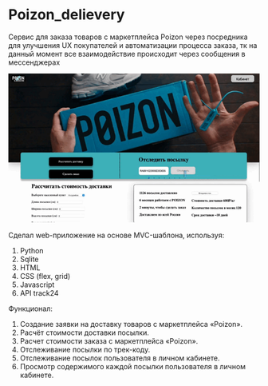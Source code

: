 # Poizon_delievery
Сервис для заказа товаров с маркетплейса Poizon через посредника для улучшения UX покупателей и автоматизации процесса заказа, тк на данный момент все взаимодействие происходит через сообщения в мессенджерах

![](https://github.com/theycallmemax/Poizon_delievery/blob/main/Запись%20экрана%202023-07-22%20в%2001.59.31.gif)

Сделал web-приложение на основе MVC-шаблона, используя:
1. Python
2. Sqlite
3. HTML
4. CSS (flex, grid)
5. Javascript
6. API track24

Функционал:
1.	Создание заявки на доставку товаров с маркетплейса «Poizon».
2.	Расчёт стоимости доставки посылки.
3.	Расчет стоимости заказа с маркетплейса «Poizon».
4.	Отслеживание посылки по трек-коду.
5.	Отслеживание посылок пользователя в личном кабинете.
6.	Просмотр содержимого каждой посылки пользователя в личном кабинете.
